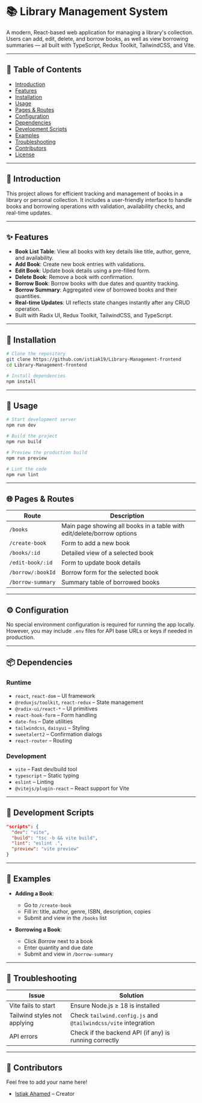 # 📚 Library Management System

A modern, React-based web application for managing a library's collection. Users can add, edit, delete, and borrow books, as well as view borrowing summaries — all built with TypeScript, Redux Toolkit, TailwindCSS, and Vite.

---

## 🧭 Table of Contents

* [Introduction](#introduction)
* [Features](#features)
* [Installation](#installation)
* [Usage](#usage)
* [Pages & Routes](#pages--routes)
* [Configuration](#configuration)
* [Dependencies](#dependencies)
* [Development Scripts](#development-scripts)
* [Examples](#examples)
* [Troubleshooting](#troubleshooting)
* [Contributors](#contributors)
* [License](#license)

---

## 📘 Introduction

This project allows for efficient tracking and management of books in a library or personal collection. It includes a user-friendly interface to handle books and borrowing operations with validation, availability checks, and real-time updates.

---

## ✨ Features

* **Book List Table**: View all books with key details like title, author, genre, and availability.
* **Add Book**: Create new book entries with validations.
* **Edit Book**: Update book details using a pre-filled form.
* **Delete Book**: Remove a book with confirmation.
* **Borrow Book**: Borrow books with due dates and quantity tracking.
* **Borrow Summary**: Aggregated view of borrowed books and their quantities.
* **Real-time Updates**: UI reflects state changes instantly after any CRUD operation.
* Built with Radix UI, Redux Toolkit, TailwindCSS, and TypeScript.

---

## 💾 Installation

```bash
# Clone the repository
git clone https://github.com/istiak19/Library-Management-frontend
cd Library-Management-frontend

# Install dependencies
npm install
```

---

## 🚀 Usage

```bash
# Start development server
npm run dev

# Build the project
npm run build

# Preview the production build
npm run preview

# Lint the code
npm run lint
```

---

## 🌐 Pages & Routes

| Route             | Description                                                            |
| ----------------- | ---------------------------------------------------------------------- |
| `/books`          | Main page showing all books in a table with edit/delete/borrow options |
| `/create-book`    | Form to add a new book                                                 |
| `/books/:id`      | Detailed view of a selected book                                       |
| `/edit-book/:id`  | Form to update book details                                            |
| `/borrow/:bookId` | Borrow form for the selected book                                      |
| `/borrow-summary` | Summary table of borrowed books                                        |

---

## ⚙️ Configuration

No special environment configuration is required for running the app locally. However, you may include `.env` files for API base URLs or keys if needed in production.

---

## 📦 Dependencies

### Runtime

* `react`, `react-dom` – UI framework
* `@reduxjs/toolkit`, `react-redux` – State management
* `@radix-ui/react-*` – UI primitives
* `react-hook-form` – Form handling
* `date-fns` – Date utilities
* `tailwindcss`, `daisyui` – Styling
* `sweetalert2` – Confirmation dialogs
* `react-router` – Routing

### Development

* `vite` – Fast dev/build tool
* `typescript` – Static typing
* `eslint` – Linting
* `@vitejs/plugin-react` – React support for Vite

---

## 🔁 Development Scripts

```json
"scripts": {
  "dev": "vite",
  "build": "tsc -b && vite build",
  "lint": "eslint .",
  "preview": "vite preview"
}
```

---

## 🧪 Examples

* **Adding a Book**:

  * Go to `/create-book`
  * Fill in: title, author, genre, ISBN, description, copies
  * Submit and view in the `/books` list

* **Borrowing a Book**:

  * Click *Borrow* next to a book
  * Enter quantity and due date
  * Submit and view in `/borrow-summary`

---

## 🐞 Troubleshooting

| Issue                        | Solution                                                       |
| ---------------------------- | -------------------------------------------------------------- |
| Vite fails to start          | Ensure Node.js ≥ 18 is installed                               |
| Tailwind styles not applying | Check `tailwind.config.js` and `@tailwindcss/vite` integration |
| API errors                   | Check if the backend API (if any) is running correctly         |

---

## 👥 Contributors

Feel free to add your name here!

* [Istiak Ahamed](https://github.com/istiak19) – Creator
